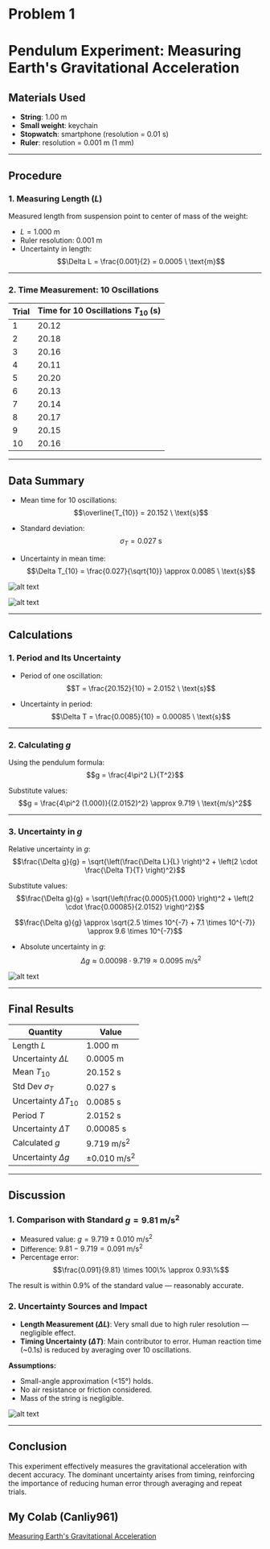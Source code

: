 # Problem 1
# Pendulum Experiment: Measuring Earth's Gravitational Acceleration

## Materials Used
- **String**: 1.00 m  
- **Small weight**: keychain  
- **Stopwatch**: smartphone (resolution = 0.01 s)  
- **Ruler**: resolution = 0.001 m (1 mm)

---

## Procedure

### 1. Measuring Length ($L$)

Measured length from suspension point to center of mass of the weight:

- $L = 1.000 \ \text{m}$  
- Ruler resolution: $0.001 \ \text{m}$  
- Uncertainty in length:  
  $$\Delta L = \frac{0.001}{2} = 0.0005 \ \text{m}$$

---

### 2. Time Measurement: 10 Oscillations

| Trial | Time for 10 Oscillations $T_{10}$ (s) |
|-------|----------------------------------------|
| 1     | 20.12                                  |
| 2     | 20.18                                  |
| 3     | 20.16                                  |
| 4     | 20.11                                  |
| 5     | 20.20                                  |
| 6     | 20.13                                  |
| 7     | 20.14                                  |
| 8     | 20.17                                  |
| 9     | 20.15                                  |
| 10    | 20.16                                  |

---

## Data Summary

- Mean time for 10 oscillations:  
  $$\overline{T_{10}} = 20.152 \ \text{s}$$

- Standard deviation:  
  $$\sigma_T = 0.027 \ \text{s}$$

- Uncertainty in mean time:  
  $$\Delta T_{10} = \frac{0.027}{\sqrt{10}} \approx 0.0085 \ \text{s}$$

![alt text](image.png)

![alt text](image-1.png)

---

## Calculations

### 1. Period and Its Uncertainty

- Period of one oscillation:  
  $$T = \frac{20.152}{10} = 2.0152 \ \text{s}$$

- Uncertainty in period:  
  $$\Delta T = \frac{0.0085}{10} = 0.00085 \ \text{s}$$

---

### 2. Calculating $g$

Using the pendulum formula:  
$$g = \frac{4\pi^2 L}{T^2}$$

Substitute values:  
$$g = \frac{4\pi^2 (1.000)}{(2.0152)^2} \approx 9.719 \ \text{m/s}^2$$

---

### 3. Uncertainty in $g$

Relative uncertainty in $g$:  
$$\frac{\Delta g}{g} = \sqrt{\left(\frac{\Delta L}{L} \right)^2 + \left(2 \cdot \frac{\Delta T}{T} \right)^2}$$

Substitute values:  
$$\frac{\Delta g}{g} = \sqrt{\left(\frac{0.0005}{1.000} \right)^2 + \left(2 \cdot \frac{0.00085}{2.0152} \right)^2}$$

$$\frac{\Delta g}{g} \approx \sqrt{2.5 \times 10^{-7} + 7.1 \times 10^{-7}} \approx 9.6 \times 10^{-7}$$

- Absolute uncertainty in $g$:  
  $$\Delta g \approx 0.00098 \cdot 9.719 \approx 0.0095 \ \text{m/s}^2$$

![alt text](image-4.png)

---

## Final Results

| Quantity                  | Value                |
|--------------------------|----------------------|
| Length $L$               | $1.000 \ \text{m}$   |
| Uncertainty $\Delta L$   | $0.0005 \ \text{m}$  |
| Mean $T_{10}$            | $20.152 \ \text{s}$  |
| Std Dev $\sigma_T$       | $0.027 \ \text{s}$   |
| Uncertainty $\Delta T_{10}$ | $0.0085 \ \text{s}$ |
| Period $T$               | $2.0152 \ \text{s}$  |
| Uncertainty $\Delta T$   | $0.00085 \ \text{s}$ |
| Calculated $g$           | $9.719 \ \text{m/s}^2$ |
| Uncertainty $\Delta g$   | $\pm 0.010 \ \text{m/s}^2$ |

---

## Discussion

### 1. Comparison with Standard $g = 9.81 \ \text{m/s}^2$

- Measured value: $g = 9.719 \pm 0.010 \ \text{m/s}^2$  
- Difference: $9.81 - 9.719 = 0.091 \ \text{m/s}^2$  
- Percentage error:  
  $$\frac{0.091}{9.81} \times 100\% \approx 0.93\%$$

The result is within 0.9% of the standard value — reasonably accurate.

### 2. Uncertainty Sources and Impact

- **Length Measurement ($\Delta L$)**: Very small due to high ruler resolution — negligible effect.  
- **Timing Uncertainty ($\Delta T$)**: Main contributor to error. Human reaction time (~0.1s) is reduced by averaging over 10 oscillations.

**Assumptions:**

- Small-angle approximation (<15°) holds.  
- No air resistance or friction considered.  
- Mass of the string is negligible.

![alt text](image-3.png)

---

## Conclusion

This experiment effectively measures the gravitational acceleration with decent accuracy. The dominant uncertainty arises from timing, reinforcing the importance of reducing human error through averaging and repeat trials.

## My Colab (Canliy961)

[Measuring Earth's Gravitational Acceleration](https://colab.research.google.com/drive/1tXh7-1Dlv1jVkg5xT4q6p5ik7yRYPwdB#scrollTo=PEimH_Hpqt-Z)
